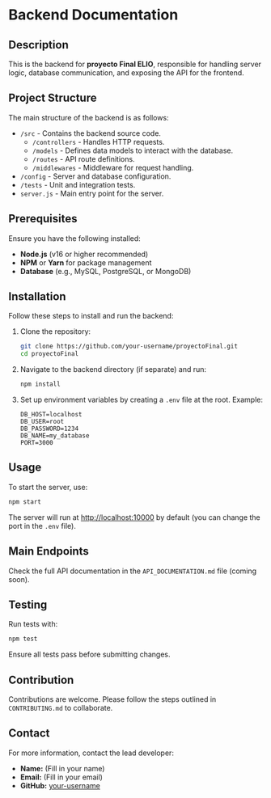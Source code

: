 # Backend Documentation

## Description
This is the backend for **proyecto Final ELIO**, responsible for handling server logic, database communication, and exposing the API for the frontend.

## Project Structure
The main structure of the backend is as follows:

- `/src` - Contains the backend source code.
  - `/controllers` - Handles HTTP requests.
  - `/models` - Defines data models to interact with the database.
  - `/routes` - API route definitions.
  - `/middlewares` - Middleware for request handling.
- `/config` - Server and database configuration.
- `/tests` - Unit and integration tests.
- `server.js` - Main entry point for the server.

## Prerequisites
Ensure you have the following installed:
- **Node.js** (v16 or higher recommended)
- **NPM** or **Yarn** for package management
- **Database** (e.g., MySQL, PostgreSQL, or MongoDB)

## Installation
Follow these steps to install and run the backend:

1. Clone the repository:
   ```bash
   git clone https://github.com/your-username/proyectoFinal.git
   cd proyectoFinal
   ```

2. Navigate to the backend directory (if separate) and run:
   ```bash
   npm install
   ```

3. Set up environment variables by creating a `.env` file at the root. Example:
   ```
   DB_HOST=localhost
   DB_USER=root
   DB_PASSWORD=1234
   DB_NAME=my_database
   PORT=3000
   ```

## Usage
To start the server, use:
```bash
npm start
```
The server will run at [http://localhost:10000](http://localhost:10000) by default (you can change the port in the `.env` file).

## Main Endpoints
Check the full API documentation in the `API_DOCUMENTATION.md` file (coming soon).

## Testing
Run tests with:
```bash
npm test
```
Ensure all tests pass before submitting changes.

## Contribution
Contributions are welcome. Please follow the steps outlined in `CONTRIBUTING.md` to collaborate.

## Contact
For more information, contact the lead developer:
- **Name:** (Fill in your name)
- **Email:** (Fill in your email)
- **GitHub:** [your-username](https://github.com/your-username)